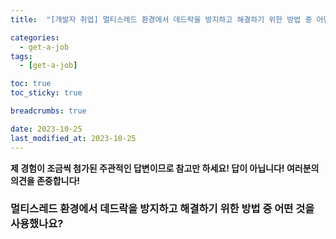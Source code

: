 ```yaml
---
title:  "[개발자 취업] 멀티스레드 환경에서 데드락을 방지하고 해결하기 위한 방법 중 어떤 것을 사용했나요?"

categories:
  - get-a-job
tags:
  - [get-a-job]

toc: true
toc_sticky: true

breadcrumbs: true

date: 2023-10-25
last_modified_at: 2023-10-25
---
```


**제 경험이 조금씩 첨가된 주관적인 답변이므로 참고만 하세요! 답이 아닙니다! 여러분의 의견을 존중합니다!**

### 멀티스레드 환경에서 데드락을 방지하고 해결하기 위한 방법 중 어떤 것을 사용했나요?

